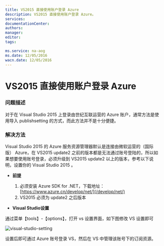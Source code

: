 ```yaml
---
title: VS2015 直接使用账户登录 Azure
description: VS2015 直接使用账户登录 Azure。
services: 
documentationCenter: 
authors: 
manager: 
editor: 
tags: 

ms.service: na-aog
ms.date: 12/05/2016
wacn.date: 12/05/2016
---
```


# VS2015 直接使用账户登录 Azure #

### 问题描述 ###

对于在 Visual Studio 2015 上登录由世纪互联运营的 Azure 账户，通常方法是使用导入 publishsetting 的方式，而此方法并不是十分便捷。

### 解决方法 ###

Visual Studio 2015 的 Azure 服务资源管理器默认是连接由微软运营的（国际版） Azure，在 VS2015 update2 之前的版本都是无法通过账号登陆的，所以如果想要使用账号登录，必须升级到 VS2015 update2 以上的版本，参考以下说明，设置你的 Visual Studio 2015 。

- **前提**

	1.	必须安装 Azure SDK for .NET，下载地址： [https://www.azure.cn/develop/net/](/develop/net/)
	2.	VS2015 必须为 update2 之后版本

- **Visual Studio设置**

 通过菜单【tools】-【options】，打开 vs 设置界面，如下图修改 VS 设置即可
 
 ![visual-studio-setting](./media/aog-portal-management-qa-vs2015-login/visual-studio-setting.jpg)
 
 设置后即可通过 Azure 账号登录 VS，然后在 VS 中管理该账号下的订阅资源。
